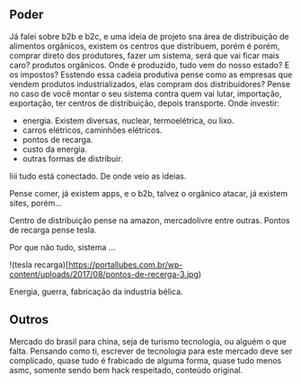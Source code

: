 ## Poder

Já falei sobre b2b e b2c, e uma ideia de projeto sna área de distribuição de alimentos orgânicos, existem os centros que distribuem, porém
é porém, comprar direto dos produtores, fazer um sistema, será que vai ficar mais caro? produtos orgânicos. Onde é produzido, tudo vem do nosso
estado? E os impostos? Esstendo essa cadeia produtiva pense como as empresas que vendem produtos industrializados, elas compram dos distribuidores?
Pense no caso de você montar o seu sistema contra quem vai lutar, importação, exportação, ter centros de distribuição, depois transporte.
Onde investir:
- energia. Existem diversas, nuclear, termoelétrica, ou lixo.
- carros elétricos, caminhões elétricos.
- pontos de recarga.
- custo da energia.
- outras formas de distribuir.

Iiii tudo está conectado. De onde veio as ideias.

Pense comer, já existem apps, e o b2b, talvez o orgânico atacar, já existem sites, porém...

Centro de distribuição pense na amazon, mercadolivre entre outras. 
Pontos de recarga pense tesla.

Por que não tudo, sistema ...

!(tesla recarga)[https://portallubes.com.br/wp-content/uploads/2017/08/pontos-de-recerga-3.jpg)




Energia, guerra, fabricação da industria bélica.

## Outros
Mercado do brasil para china, seja de turismo tecnologia, ou alguém o que falta. Pensando como ti, escrever de tecnologia para este mercado 
deve ser complicado, quase tudo é frabicado de alguma forma, quase tudo menos asmc, somente sendo bem hack respeitado, conteúdo original.
